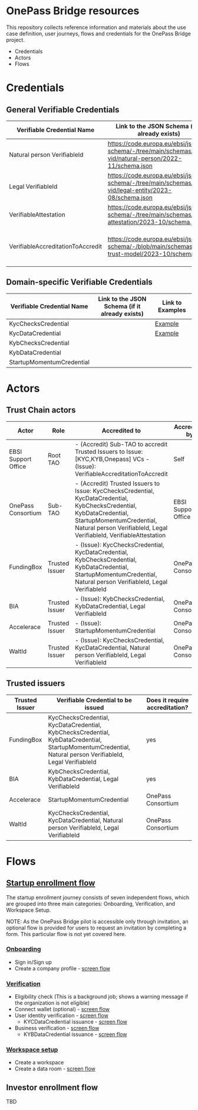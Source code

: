 # OnePass Bridge resources

This repository collects reference information and materials about the use case definition, user journeys, flows and credentials for the OnePass Bridge project.

- Credentials
- Actors
- Flows


# Credentials

## General Verifiable Credentials

| Verifiable Credential Name	| Link to the JSON Schema (if it already exists) |	Link to Examples |
|---|---|---|
| Natural person VerifiableId | https://code.europa.eu/ebsi/json-schema/-/tree/main/schemas/ebsi-vid/natural-person/2022-11/schema.json | https://code.europa.eu/ebsi/json-schema/-/tree/main/schemas/ebsi-vid/natural-person/2022-11/examples |
| Legal VerifiableId | https://code.europa.eu/ebsi/json-schema/-/tree/main/schemas/ebsi-vid/legal-entity/2023-08/schema.json | https://code.europa.eu/ebsi/json-schema/-/tree/main/schemas/ebsi-vid/legal-entity/2023-08/examples |
| VerifiableAttestation | https://code.europa.eu/ebsi/json-schema/-/tree/main/schemas/ebsi-attestation/2023-10/schema.json | https://code.europa.eu/ebsi/json-schema/-/tree/main/schemas/ebsi-attestation/2023-10/examples |
| VerifiableAccreditationToAccredit | https://code.europa.eu/ebsi/json-schema/-/blob/main/schemas/ebsi-trust-model/2023-10/schema.json | https://code.europa.eu/ebsi/json-schema/-/blob/main/schemas/ebsi-trust-model/2023-10/examples/TI-accredited-to-attest.json |

## Domain-specific Verifiable Credentials

| Verifiable Credential Name	| Link to the JSON Schema (if it already exists) |	Link to Examples |
|---|---|---|
| KycChecksCredential |  | [Example](credentials/KycChecksCredential/examples/example.json) |
| KycDataCredential |  |  [Example](credentials/KycDataCredential/examples/example.json) |
| KybChecksCredential |  |
| KybDataCredential |  |
| StartupMomentumCredential |  |

# Actors

## Trust Chain actors

| Actor | Role | Accredited to| Accredited by |
|---|---|---|---|
| EBSI Support Office | Root TAO | - (Accredit) Sub-TAO to accredit Trusted Issuers to Issue: [KYC,KYB,Onepass] VCs - (Issue): VerifiableAccreditationToAccredit | Self | |
| OnePass Consortium | Sub-TAO | - (Accredit) Trusted Issuers to Issue: KycChecksCredential, KycDataCredential, KybChecksCredential, KybDataCredential, StartupMomentumCredential, Natural person VerifiableId, Legal VerifiableId, VerifiableAttestation | EBSI Support Office |
| FundingBox | Trusted Issuer | - (Issue): KycChecksCredential, KycDataCredential, KybChecksCredential, KybDataCredential, StartupMomentumCredential, Natural person VerifiableId, Legal VerifiableId | OnePass Consortium  |
| BIA | Trusted Issuer | - (Issue): KybChecksCredential, KybDataCredential, Legal VerifiableId | OnePass Consortium |
| Accelerace | Trusted Issuer | - (Issue): StartupMomentumCredential | OnePass Consortium  |
| WaltId | Trusted Issuer | - (Issue): KycChecksCredential, KycDataCredential, Natural person VerifiableId, Legal VerifiableId | OnePass Consortium  |  


## Trusted issuers

| Trusted Issuer |	Verifiable Credential to be issued |	Does it require accreditation? |
|---|---|---|
| FundingBox | KycChecksCredential, KycDataCredential, KybChecksCredential, KybDataCredential, StartupMomentumCredential, Natural person VerifiableId, Legal VerifiableId | yes |
| BIA | KybChecksCredential, KybDataCredential, Legal VerifiableId | yes |
| Accelerace | StartupMomentumCredential | OnePass Consortium |  yes |
| WaltId | KycChecksCredential, KycDataCredential, Natural person VerifiableId, Legal VerifiableId | OnePass Consortium | yes |


# Flows

## [Startup enrollment flow](screen-flows/startup-enrollment-flow)

The startup enrollment journey consists of seven independent flows, which are grouped into three main categories: Onboarding, Verification, and Workspace Setup. 

NOTE: As the OnePass Bridge pilot is accessible only through invitation, an optional flow is provided for users to request an invitation by completing a form. This particular flow is not yet covered here.

### [Onboarding](screen-flows/startup-enrollment-flow)

- Sign in/Sign up
- Create a company profile - [screen flow](screen-flows/startup-enrollment-flow/1-onboarding/1.2-create-organization-profile)

### [Verification](screen-flows/startup-enrollment-flow/2-verification)

- Eligibility check (This is a background job; shows a warning message if the organization is not eligible)
- Connect wallet (optional) - [screen flow](screen-flows/startup-enrollment-flow/2-verification/2.1-connect-wallet)
- User identity verification - [screen flow](screen-flows/startup-enrollment-flow/2-verification/2.2-KYC)
  - KYCDataCredential issuance - [screen flow](screen-flows/startup-enrollment-flow/2-verification/2.4-KYB)
- Business verification - [screen flow](screen-flows/startup-enrollment-flow/2-verification/2.4-KYB)
  - KYBDataCredential issuance  - [screen flow](screen-flows/startup-enrollment-flow/2-verification/2.5-KYB-credential-issuance) 

### [Workspace setup](screen-flows/startup-enrollment-flow/3-workspace-setup)

- Create a workspace
- Create a data room  - [screen flow](screen-flows/startup-enrollment-flow/3-workspace-setup/3.2-create-data-room)







## Investor enrollment flow

TBD
